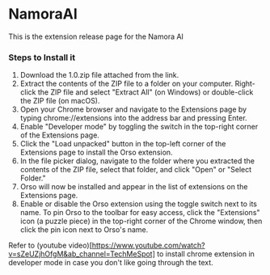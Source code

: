 # NamoraAI
This is the extension release page for the Namora AI

### Steps to Install it 

1. Download the 1.0.zip file attached from the link.
2. Extract the contents of the ZIP file to a folder on your computer. Right-click the ZIP file and select "Extract All" (on Windows) or double-click the ZIP file (on macOS).
3. Open your Chrome browser and navigate to the Extensions page by typing chrome://extensions into the address bar and pressing Enter.
4. Enable "Developer mode" by toggling the switch in the top-right corner of the Extensions page.
5. Click the "Load unpacked" button in the top-left corner of the Extensions page to install the Orso extension.
6. In the file picker dialog, navigate to the folder where you extracted the contents of the ZIP file, select that folder, and click "Open" or "Select Folder."
7. Orso will now be installed and appear in the list of extensions on the Extensions page.
8. Enable or disable the Orso extension using the toggle switch next to its name. To pin Orso to the toolbar for easy access, click the "Extensions" icon (a puzzle piece) in the top-right corner of the Chrome window, then click the pin icon next to Orso's name.

Refer to (youtube video)[https://www.youtube.com/watch?v=sZeUZjhOfgM&ab_channel=TechMeSpot] to install chrome extension in developer mode  in case you don't like going through the text.

